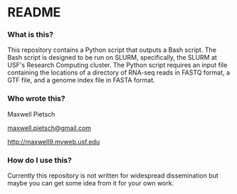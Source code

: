 # README #

### What is this? ###
This repository contains a Python script that outputs a Bash script. The Bash script is designed to be run on SLURM, specifically, the SLURM at USF's Research Computing cluster. The Python script requires an input file containing the locations of a directory of RNA-seq reads in FASTQ format, a GTF file, and a genome index file in FASTA format.

### Who wrote this? ###
Maxwell Pietsch

maxwell.pietsch@gmail.com

http://maxwell9.myweb.usf.edu

### How do I use this? ###
Currently this repository is not written for widespread dissemination but maybe you can get some idea from it for your own work.